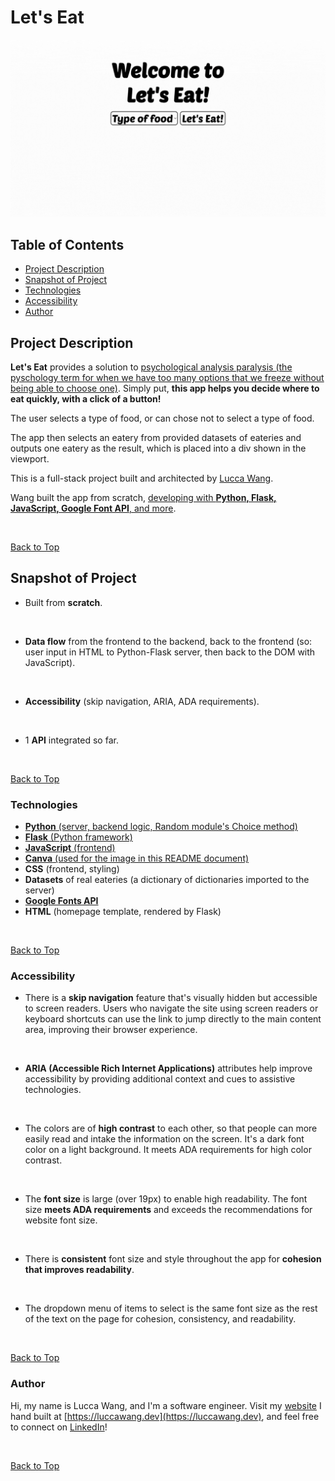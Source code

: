 <a name="top"></a>

# Let's Eat

[![Let's Eat app by Lucca Wang](/static/images/readme_markdown/LetsEat-webapp.gif)](#project-description)

## Table of Contents

* [Project Description](#project-description)
* [Snapshot of Project](#snapshot-of-project) 
* [Technologies](#technologies)
* [Accessibility](#accessibility)
* [Author](#author)

## Project Description 

__Let's Eat__ provides a solution to [psychological analysis paralysis (the pyschology term for when we have too many options that we freeze without being able to choose one)](https://health.clevelandclinic.org/analysis-paralysis). Simply put, __this app helps you decide where to eat quickly, with a click of a button!__

The user selects a type of food, or can chose not to select a type of food. 

The app then selects an eatery from provided datasets of eateries and outputs one eatery as the result, which is placed into a div shown in the viewport. 

This is a full-stack project built and architected by [Lucca Wang](#author). 

Wang built the app from scratch, [developing with __Python, Flask, JavaScript, Google Font API__, and more](#technologies).

<br>

[Back to Top](#top)

## Snapshot of Project

* Built from __scratch__.
<br>

* __Data flow__ from the frontend to the backend, back to the frontend (so: user input in HTML to Python-Flask server, then back to the DOM with JavaScript).
<br>

* __Accessibility__ (skip navigation, ARIA, ADA requirements).
<br>

* 1 __API__ integrated so far.

<br>

[Back to Top](#top)


### Technologies  
* [__Python__ (server, backend logic, Random module's Choice method)](#snapshot-of-project)
* [__Flask__ (Python framework)](#snapshot-of-project)
* [__JavaScript__ (frontend)](#snapshot-of-project)
* [__Canva__ (used for the image in this README document)](#lets-eat)
* __CSS__ (frontend, styling)
* __Datasets__ of real eateries (a dictionary of dictionaries imported to the server)
* [__Google Fonts API__](#lets-eat)
* __HTML__ (homepage template, rendered by Flask)


<br>

[Back to Top](#top)

### Accessibility
* There is a __skip navigation__ feature that's visually hidden but accessible to screen readers. Users who navigate the site using screen readers or keyboard shortcuts can use the link to jump directly to the main content area, improving their browser experience. 
<br>

* __ARIA (Accessible Rich Internet Applications)__ attributes help improve accessibility by providing additional context and cues to assistive technologies.
<br>

* The colors are of __high contrast__ to each other, so that people can more easily read and intake the information on the screen. It's a dark font color on a light background. It meets ADA requirements for high color contrast.
<br>

* The __font size__ is large (over 19px) to enable high readability. The font size __meets ADA requirements__ and exceeds the recommendations for website font size.
<br>

* There is __consistent__ font size and style throughout the app for __cohesion that improves readability__. 
<br>

* The dropdown menu of items to select is the same font size as the rest of the text on the page for cohesion, consistency, and readability.

<br>

[Back to Top](#top)

### Author  
Hi, my name is Lucca Wang, and I'm a software engineer. Visit my [website](https://luccawang.dev) I hand built at [https://luccawang.dev](https://luccawang.dev), and feel free to connect on [LinkedIn](https://www.linkedin.com/in/luccawang/)!

<br>

[Back to Top](#top)